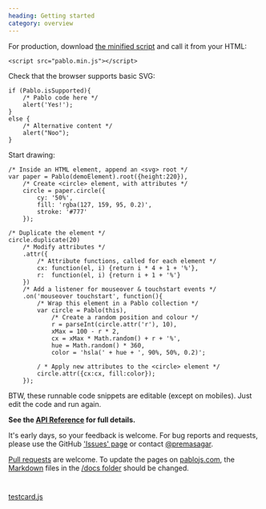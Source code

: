 ```yaml
--- 
heading: Getting started
category: overview
---
```


For production, download <a href="https://github.com/downloads/dharmafly/pablo/pablo.min.js" target="_blank">the minified script</a> and call it from your HTML:

    <script src="pablo.min.js"></script>


Check that the browser supports basic SVG:

    if (Pablo.isSupported){
        /* Pablo code here */
        alert('Yes!');
    }
    else {
        /* Alternative content */
        alert("Noo");
    }


Start drawing:

    /* Inside an HTML element, append an <svg> root */
    var paper = Pablo(demoElement).root({height:220}),
        /* Create <circle> element, with attributes */
        circle = paper.circle({
            cy: '50%',
            fill: 'rgba(127, 159, 95, 0.2)',
            stroke: '#777'
        });

    /* Duplicate the element */
    circle.duplicate(20)
        /* Modify attributes */
        .attr({
            /* Attribute functions, called for each element */
            cx: function(el, i) {return i * 4 + 1 + '%'},
            r:  function(el, i) {return i + 1 + '%'}
        })
        /* Add a listener for mouseover & touchstart events */
        .on('mouseover touchstart', function(){
            /* Wrap this element in a Pablo collection */
            var circle = Pablo(this),
                /* Create a random position and colour */
                r = parseInt(circle.attr('r'), 10),
                xMax = 100 - r * 2,
                cx = xMax * Math.random() + r + '%',
                hue = Math.random() * 360,
                color = 'hsla(' + hue + ', 90%, 50%, 0.2)';

            / * Apply new attributes to the <circle> element */
            circle.attr({cx:cx, fill:color});
        });


BTW, these runnable code snippets are editable (except on mobiles). Just edit the code and run again.


**See the [API Reference][reference] for full details.**

It's early days, so your feedback is welcome. For bug reports and requests, please use the GitHub ['Issues' page][issues] or contact [@premasagar][prem-twitter].

[Pull requests][pull-requests] are welcome. To update the pages on [pablojs.com][pablo-site], the [Markdown][markdown-syntax] files in the [/docs folder][docs-folder] should be changed.


<!-- Testcard demo -->
<div id="testcard" style="margin-top:40px">
    <script>
        // Load testcard script on DOM ready
        if (document.addEventListener){
            document.addEventListener('DOMContentLoaded', function(){
                var script = document.createElement('script');
                document.body.appendChild(script);
                script.src = 'https://raw.github.com/dharmafly/pablo/master/examples/testcard/testcard.js';
            }, false);
        }
    </script>
</div>

[testcard.js][testcard.js]


[pablo-site]: http://pablojs.com
[reference]: http://pablojs.com/reference/
[issues]: https://github.com/dharmafly/pablo/issues
[changelog]: http://pablojs.com/details/#changelog
[prem-twitter]: https://twitter.com/premasagar
[docs-folder]: https://github.com/dharmafly/pablo/tree/master/docs
[pull-requests]: https://help.github.com/articles/using-pull-requests
[markdown-syntax]: http://daringfireball.net/projects/markdown/syntax
[testcard.js]: https://github.com/dharmafly/pablo/blob/master/examples/testcard/testcard.js